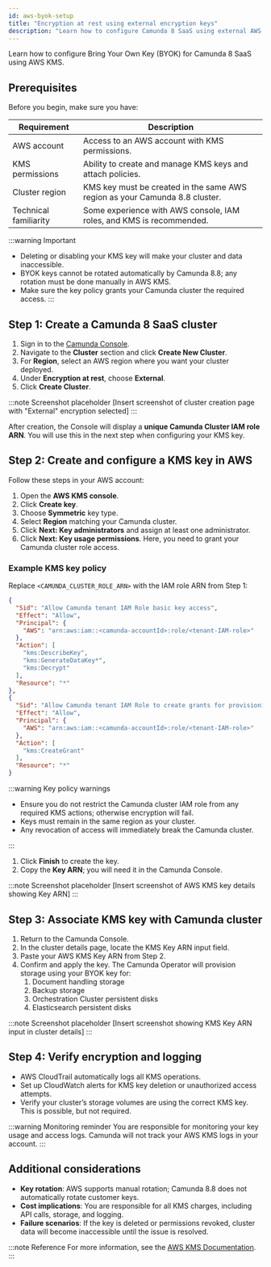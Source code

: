 ```yaml
---
id: aws-byok-setup
title: "Encryption at rest using external encryption keys"
description: "Learn how to configure Camunda 8 SaaS using external AWS encryption keys."
---
```


Learn how to configure Bring Your Own Key (BYOK) for Camunda 8 SaaS using AWS KMS.

## Prerequisites

Before you begin, make sure you have:

| Requirement           | Description                                                                 |
| --------------------- | --------------------------------------------------------------------------- |
| AWS account           | Access to an AWS account with KMS permissions.                              |
| KMS permissions       | Ability to create and manage KMS keys and attach policies.                  |
| Cluster region        | KMS key must be created in the same AWS region as your Camunda 8.8 cluster. |
| Technical familiarity | Some experience with AWS console, IAM roles, and KMS is recommended.        |

:::warning Important

- Deleting or disabling your KMS key will make your cluster and data inaccessible.
- BYOK keys cannot be rotated automatically by Camunda 8.8; any rotation must be done manually in AWS KMS.
- Make sure the key policy grants your Camunda cluster the required access.
  :::

## Step 1: Create a Camunda 8 SaaS cluster

1. Sign in to the [Camunda Console](https://console.camunda.io/).
2. Navigate to the **Cluster** section and click **Create New Cluster**.
3. For **Region**, select an AWS region where you want your cluster deployed.
4. Under **Encryption at rest**, choose **External**.
5. Click **Create Cluster**.

:::note Screenshot placeholder
[Insert screenshot of cluster creation page with "External" encryption selected]
:::

After creation, the Console will display a **unique Camunda Cluster IAM role ARN**. You will use this in the next step when configuring your KMS key.

## Step 2: Create and configure a KMS key in AWS

Follow these steps in your AWS account:

1. Open the **AWS KMS console**.
2. Click **Create key**.
3. Choose **Symmetric** key type.
4. Select **Region** matching your Camunda cluster.
5. Click **Next: Key administrators** and assign at least one administrator.
6. Click **Next: Key usage permissions**. Here, you need to grant your Camunda cluster role access.

### Example KMS key policy

Replace `<CAMUNDA_CLUSTER_ROLE_ARN>` with the IAM role ARN from Step 1:

```json
{
  "Sid": "Allow Camunda tenant IAM Role basic key access",
  "Effect": "Allow",
  "Principal": {
    "AWS": "arn:aws:iam::<camunda-accountId>:role/<tenant-IAM-role>"
  },
  "Action": [
    "kms:DescribeKey",
    "kms:GenerateDataKey*",
    "kms:Decrypt"
  ],
  "Resource": "*"
},
{
  "Sid": "Allow Camunda tenant IAM Role to create grants for provisioning encrypted EBS volumes",
  "Effect": "Allow",
  "Principal": {
    "AWS": "arn:aws:iam::<camunda-accountId>:role/<tenant-IAM-role>"
  },
  "Action": [
    "kms:CreateGrant"
  ],
  "Resource": "*"
}
```

:::warning Key policy warnings

- Ensure you do not restrict the Camunda cluster IAM role from any required KMS actions; otherwise encryption will fail.
- Keys must remain in the same region as your cluster.
- Any revocation of access will immediately break the Camunda cluster.

:::

1. Click **Finish** to create the key.
2. Copy the **Key ARN**; you will need it in the Camunda Console.

:::note Screenshot placeholder
[Insert screenshot of AWS KMS key details showing Key ARN]
:::

## Step 3: Associate KMS key with Camunda cluster

1. Return to the Camunda Console.
2. In the cluster details page, locate the KMS Key ARN input field.
3. Paste your AWS KMS Key ARN from Step 2.
4. Confirm and apply the key. The Camunda Operator will provision storage using your BYOK key for:
   1. Document handling storage
   2. Backup storage
   3. Orchestration Cluster persistent disks
   4. Elasticsearch persistent disks

:::note Screenshot placeholder
[Insert screenshot showing KMS Key ARN input in cluster details]
:::

## Step 4: Verify encryption and logging

- AWS CloudTrail automatically logs all KMS operations.
- Set up CloudWatch alerts for KMS key deletion or unauthorized access attempts.
- Verify your cluster’s storage volumes are using the correct KMS key. This is possible, but not required.

:::warning Monitoring reminder
You are responsible for monitoring your key usage and access logs. Camunda will not track your AWS KMS logs in your account.
:::

## Additional considerations

- **Key rotation**: AWS supports manual rotation; Camunda 8.8 does not automatically rotate customer keys.
- **Cost implications**: You are responsible for all KMS charges, including API calls, storage, and logging.
- **Failure scenarios**: If the key is deleted or permissions revoked, cluster data will become inaccessible until the issue is resolved.

:::note Reference
For more information, see the [AWS KMS Documentation](https://docs.aws.amazon.com/kms/latest/developerguide/overview.html?).
:::
